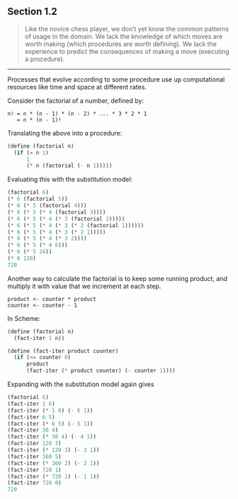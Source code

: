 ## Section 1.2

> Like the novice chess player, we don’t yet know the common patterns of usage
> in the domain.  We lack the knowledge of which moves are worth making (which
> procedures are worth defining). We lack the experience to predict the
> consequences of making a move (executing a procedure).

---

Processes that evolve according to some procedure use up computational resources
like time and space at different rates.

Consider the factorial of a number, defined by:

```
n! = n * (n - 1) * (n - 2) * ... * 3 * 2 * 1
   = n * (n - 1)!
```

Translating the above into a procedure:

```scheme
(define (factorial n)
  (if (= n 1)
      1
      (* n (factorial (- n 1)))))
```

Evaluating this with the substitution model:

```scheme
(factorial 6)
(* 6 (factorial 5))
(* 6 (* 5 (factorial 4)))
(* 6 (* 5 (* 4 (factorial 3))))
(* 6 (* 5 (* 4 (* 3 (factorial 2)))))
(* 6 (* 5 (* 4 (* 3 (* 2 (factorial 1))))))
(* 6 (* 5 (* 4 (* 3 (* 2 1)))))
(* 6 (* 5 (* 4 (* 3 2))))
(* 6 (* 5 (* 4 6)))
(* 6 (* 5 24))
(* 6 120)
720
```

Another way to calculate the factorial is to keep some running product, and
multiply it with value that we increment at each step.

```
product <- counter * product
counter <- counter - 1
```

In Scheme:

```scheme
(define (factorial n)
  (fact-iter 1 n))

(define (fact-iter product counter)
  (if (<= counter 0)
      product
      (fact-iter (* product counter) (- counter 1))))
```

Expanding with the substitution model again gives

```scheme
(factorial 6)
(fact-iter 1 6)
(fact-iter (* 1 6) (- 6 1))
(fact-iter 6 5)
(fact-iter (* 6 5) (- 5 1))
(fact-iter 30 4)
(fact-iter (* 30 4) (- 4 1))
(fact-iter 120 3)
(fact-iter (* 120 3) (- 3 1))
(fact-iter 360 5)
(fact-iter (* 360 2) (- 2 1))
(fact-iter 720 1)
(fact-iter (* 720 1) (- 1 1))
(fact-iter 720 0)
720
```

